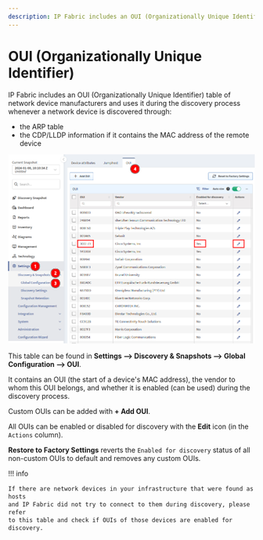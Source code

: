 ```yaml
---
description: IP Fabric includes an OUI (Organizationally Unique Identifier) table of network device manufacturers and uses it during the discovery process whenever a network device is discovered through the ARP table or the CDP/LLDP information (if it contains the MAC address of the remote device).
---
```


# OUI (Organizationally Unique Identifier)

IP Fabric includes an OUI (Organizationally Unique Identifier) table of network
device manufacturers and uses it during the discovery process whenever a network
device is discovered through:

- the ARP table
- the CDP/LLDP information if it contains the MAC address of the remote device

![OUI table](OUI.png)

This table can be found in **Settings --> Discovery & Snapshots --> Global
Configuration --> OUI**.

It contains an OUI (the start of a device's MAC address), the vendor to whom
this OUI belongs, and whether it is enabled (can be used) during the discovery
process.

Custom OUIs can be added with **+ Add OUI**.

All OUIs can be enabled or disabled for discovery with the **Edit** icon (in the
`Actions` column).

**Restore to Factory Settings** reverts the `Enabled for discovery` status of
all non-custom OUIs to default and removes any custom OUIs.

!!! info

    If there are network devices in your infrastructure that were found as hosts
    and IP Fabric did not try to connect to them during discovery, please refer
    to this table and check if OUIs of those devices are enabled for discovery.
